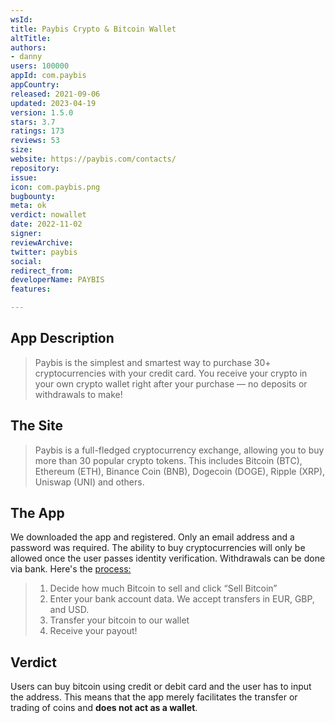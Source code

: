 ```yaml
---
wsId: 
title: Paybis Crypto & Bitcoin Wallet
altTitle: 
authors:
- danny
users: 100000
appId: com.paybis
appCountry: 
released: 2021-09-06
updated: 2023-04-19
version: 1.5.0
stars: 3.7
ratings: 173
reviews: 53
size: 
website: https://paybis.com/contacts/
repository: 
issue: 
icon: com.paybis.png
bugbounty: 
meta: ok
verdict: nowallet
date: 2022-11-02
signer: 
reviewArchive: 
twitter: paybis
social: 
redirect_from: 
developerName: PAYBIS
features: 

---
```


## App Description

> Paybis is the simplest and smartest way to purchase 30+ cryptocurrencies with your credit card. You receive your crypto in your own crypto wallet right after your purchase — no deposits or withdrawals to make!

## The Site

> Paybis is a full-fledged cryptocurrency exchange, allowing you to buy more than 30 popular crypto tokens. This includes Bitcoin (BTC), Ethereum (ETH), Binance Coin (BNB), Dogecoin (DOGE), Ripple (XRP), Uniswap (UNI) and others.


## The App

We downloaded the app and registered. Only an email address and a password was required. The ability to buy cryptocurrencies will only be allowed once the user passes identity verification. Withdrawals can be done via bank. Here's the [process:](https://paybis.com/sell-bitcoin/)

> 1. Decide how much Bitcoin to sell and click “Sell Bitcoin”
> 2. Enter your bank account data. We accept transfers in EUR, GBP, and USD.
> 3. Transfer your bitcoin to our wallet
> 4. Receive your payout!

## Verdict

Users can buy bitcoin using credit or debit card and the user has to input the address. This means that the app merely facilitates the transfer or trading of coins and **does not act as a wallet**.
